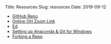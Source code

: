Title: Resources
Slug: resources
Date: 2019-09-12

<style>
pre {
  background-color: #F5F5F5;
  display: block;
  font-family: monospace;
  font-size: 14px;
  white-space: pre;
  border-color: #999999;
  border-width: 1px;
  border-style: solid;
  border-radius: 6px;
  margin: 1em 0;
  padding: 5px;
  white-space: pre-wrap;
}
.containerMain {
    display: flex;
    width: 100%;
    height: 300px;
}
</style>
+ [GitHub Repo](https://github.com/Harvard-IACS/2019-CS109A/tree/master/content "GitHub Repo")
+ [Online OH Zoom Link](https://harvard-dce.zoom.us/j/7607382317 "Online OH Zoom Link")
+ [Ed](https://canvas.harvard.edu/courses/61942/modules/items/547499 "Ed")
+ [Setting up Anaconda & Git for Windows](https://canvas.harvard.edu/files/8459362/download?download_frd=1 "Setting up Anaconda and Git for Windows")
+ [Forking a Repo](https://canvas.harvard.edu/files/8459353/download?download_frd=1 "Forking a Repo")

